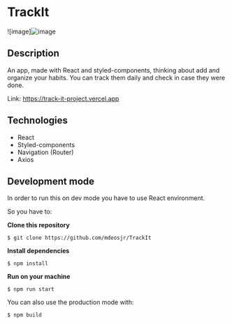 # TrackIt

![image]![image](https://user-images.githubusercontent.com/92841240/149416761-178db9d4-d87c-48b7-bcb8-a58ab1f1eb19.png)

## Description
An app, made with React and styled-components, thinking about add and organize your habits.
You can track them daily and check in case they were done. 

Link: https://track-it-project.vercel.app

## Technologies

- React
- Styled-components
- Navigation (Router)
- Axios

## Development mode

In order to run this on dev mode you have to use React environment.

So you have to: 

**Clone this repository**
```
$ git clone https://github.com/mdeosjr/TrackIt
```

**Install dependencies**
```
$ npm install
```

**Run on your machine**
```
$ npm run start
```

You can also use the production mode with:
```
$ npm build
```
